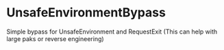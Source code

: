 # UnsafeEnvironmentBypass

 Simple bypass for UnsafeEnvironment and RequestExit (This can help with large paks or reverse engineering) 
